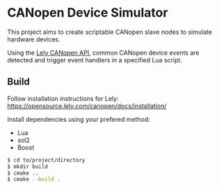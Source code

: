 # CANopen Device Simulator

This project aims to create scriptable CANopen slave nodes to simulate hardware devices.

Using the [Lely CANopen API](https://opensource.lely.com/canopen/), common CANopen device events are detected and trigger event handlers in a specified Lua script.

Build
-----

Follow installation instructions for Lely: https://opensource.lely.com/canopen/docs/installation/

Install dependencies using your prefered method:

* Lua
* sol2
* Boost

```bash
$ cd to/project/directory
$ mkdir build
$ cmake ..
$ cmake --build .
```



